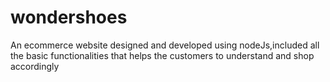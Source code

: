 # wondershoes 
An ecommerce website designed and developed using nodeJs,included all the basic functionalities that helps the customers to understand and shop accordingly

